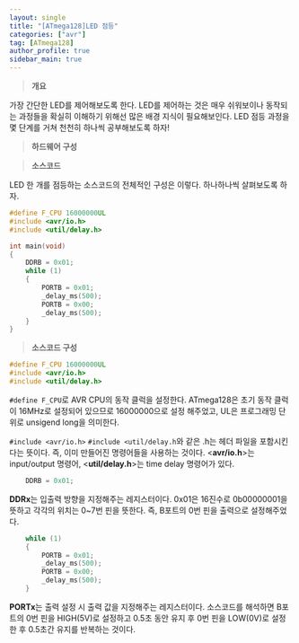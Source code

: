 ```yaml
---
layout: single
title: "[ATmega128]LED 점등"
categories: ["avr"]
tag: [ATmega128]
author_profile: true
sidebar_main: true
---
```


> **개요**

가장 간단한 LED를 제어해보도록 한다. LED를 제어하는 것은 매우 쉬워보이나 동작되는 과정들을 확실히 이해하기 위해선 많은 배경 지식이 필요해보인다. LED 점등 과정을 몇 단계를 거쳐 천천히 하나씩 공부해보도록 하자!

> **하드웨어 구성**

> **소스코드**

LED 한 개를 점등하는 소스코드의 전체적인 구성은 이렇다. 하나하나씩 살펴보도록 하자.
```cpp
#define F_CPU 16000000UL
#include <avr/io.h>
#include <util/delay.h>

int main(void)
{
	DDRB = 0x01;
	while (1)
	{
		PORTB = 0x01;
		_delay_ms(500);
		PORTB = 0x00;
		_delay_ms(500);
	}
}
```

> **소스코드 구성**

```cpp
#define F_CPU 16000000UL
#include <avr/io.h>
#include <util/delay.h>
```
```#define F_CPU```로 AVR CPU의 동작 클럭을 설정한다. ATmega128은 초기 동작 클럭이 16MHz로 설정되어 있으므로 16000000으로 설정 해주었고, UL은 프로그래밍 단위로 unsigend long을 의미한다.


```#include <avr/io.h>``` ```#include <util/delay.h```와 같은 .h는 헤더 파일을 포함시킨다는 뜻이다. 즉, 이미 만들어진 명령어들을 사용하는 것이다. <**avr/io.h**>는 input/output 명령어, <**util/delay.h**>는 time delay 명령어가 있다.

```cpp
	DDRB = 0x01;
```
**DDRx**는 입출력 방향을 지정해주는 레지스터이다. 0x01은 16진수로 0b00000001을 뜻하고 각각의 위치는 0~7번 핀을 뜻한다. 즉, B포트의 0번 핀을 출력으로 설정해주었다.

```cpp
	while (1)
	{
		PORTB = 0x01;
		_delay_ms(500);
		PORTB = 0x00;
		_delay_ms(500);
	}
```

**PORTx**는 출력 설정 시 출력 값을 지정해주는 레지스터이다. 소스코드를 해석하면 B포트의 0번 핀을 HIGH(5V)로 설정하고 0.5초 동안 유지 후 0번 핀을 LOW(0V)로 설정한 후 0.5초간 유지를 반복하는 것이다.
